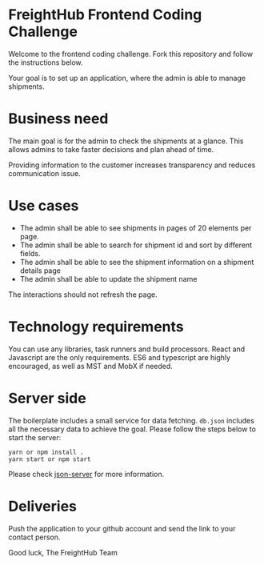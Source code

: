 # FreightHub Frontend Coding Challenge

Welcome to the frontend coding challenge. Fork this repository and follow the instructions below.

Your goal is to set up an application, where the admin is able to manage shipments.

Business need
===

The main goal is for the admin to check the shipments at a glance. This allows admins to take faster decisions and plan ahead of time.

Providing information to the customer increases transparency and reduces communication issue.

Use cases
===

- The admin shall be able to see shipments in pages of 20 elements per page.
- The admin shall be able to search for shipment id and sort by different fields.
- The admin shall be able to see the shipment information on a shipment details page
- The admin shall be able to update the shipment name

The interactions should not refresh the page.

Technology requirements
===

You can use any libraries, task runners and build processors. React and Javascript are the only requirements. ES6 and typescript are highly encouraged, as well as MST and MobX if needed.

Server side
===

The boilerplate includes a small service for data fetching. `db.json` includes all the necessary data to achieve the goal. Please follow the steps below to start the server:

```
yarn or npm install .
yarn start or npm start
```

Please check [json-server](https://github.com/typicode/json-server) for more information.

Deliveries
===

Push the application to your github account and send the link to your contact person.

Good luck,
The FreightHub Team
